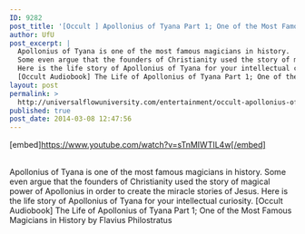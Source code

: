 ```yaml
---
ID: 9282
post_title: '[Occult ] Apollonius of Tyana Part 1; One of the Most Famous Magicians in History'
author: UfU
post_excerpt: |
  Apollonius of Tyana is one of the most famous magicians in history.
  Some even argue that the founders of Christianity used the story of magical power of Apollonius in order to create the miracle stories of Jesus.
  Here is the life story of Apollonius of Tyana for your intellectual curiosity.
  [Occult Audiobook] The Life of Apollonius of Tyana Part 1; One of the Most Famous Magicians in History by Flavius Philostratus
layout: post
permalink: >
  http://universalflowuniversity.com/entertainment/occult-apollonius-of-tyana-part-1-one-of-the-most-famous-magicians-in-history/
published: true
post_date: 2014-03-08 12:47:56
---
```

[embed]https://www.youtube.com/watch?v=sTnMIWTIL4w[/embed]</br></br>
<p>Apollonius of Tyana is one of the most famous magicians in history.
Some even argue that the founders of Christianity used the story of magical power of Apollonius in order to create the miracle stories of Jesus.
Here is the life story of Apollonius of Tyana for your intellectual curiosity.
[Occult Audiobook] The Life of Apollonius of Tyana Part 1; One of the Most Famous Magicians in History by Flavius Philostratus</p>